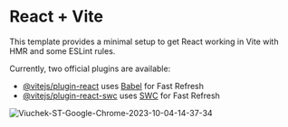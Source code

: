 # React + Vite

This template provides a minimal setup to get React working in Vite with HMR and some ESLint rules.

Currently, two official plugins are available:

- [@vitejs/plugin-react](https://github.com/vitejs/vite-plugin-react/blob/main/packages/plugin-react/README.md) uses [Babel](https://babeljs.io/) for Fast Refresh
- [@vitejs/plugin-react-swc](https://github.com/vitejs/vite-plugin-react-swc) uses [SWC](https://swc.rs/) for Fast Refresh

![Viuchek-ST-Google-Chrome-2023-10-04-14-37-34](https://github.com/ErickGuzman280821/PreEntrega2ReactJs/assets/132193289/9e6de601-7299-4540-8330-ea17cb903d7b)

